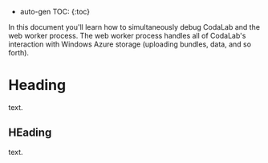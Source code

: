 * auto-gen TOC:
{:toc}

In this document you'll learn how to simultaneously debug CodaLab and the web worker process. The web worker process handles all of CodaLab's interaction with Windows Azure storage (uploading bundles, data, and so forth).

# Heading
text.

## HEading
text.

